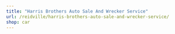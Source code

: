 ```yaml
---
title: "Harris Brothers Auto Sale And Wrecker Service"
url: /reidville/harris-brothers-auto-sale-and-wrecker-service/
shop: car
---
```


